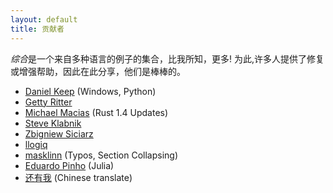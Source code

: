 ```yaml
---
layout: default
title: 贡献者
---
```


*综合*是一个来自多种语言的例子的集合，比我所知，更多! 为此,许多人提供了修复或增强帮助，因此在此分享，他们是棒棒的。

- [Daniel Keep] (Windows, Python)
- [Getty Ritter](Haskell)
- [Michael Macias] (Rust 1.4 Updates)
- [Steve Klabnik](Rust)
- [Zbigniew Siciarz](node.js)
- [llogiq](Typos)
- [masklinn] (Typos, Section Collapsing)
- [Eduardo Pinho](https://github.com/Enet4) (Julia)
- [还有我](yobrave) (Chinese translate)

[daniel keep]: https://github.com/DanielKeep
[getty ritter]: https://github.com/aisamanra
[michael macias]: https://github.com/zaeleus
[steve klabnik]: https://github.com/steveklabnik
[zbigniew siciarz]: https://github.com/zsiciarz
[llogiq]: https://github.com/llogiq
[masklinn]: https://github.com/masklinn
[yobrave]: https://github.com/chinanf-boy
